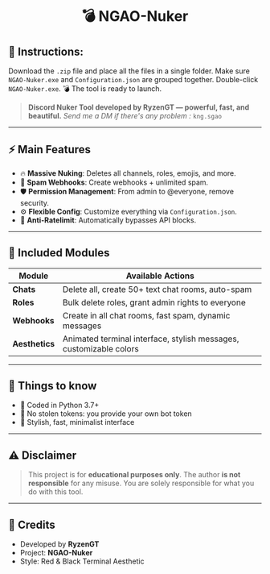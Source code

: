 <h1 align="center">💣 NGAO-Nuker </h1>

## 🔧 Instructions:
Download the `.zip` file and place all the files in a single folder.
Make sure `NGAO-Nuker.exe` and `Configuration.json` are grouped together.
Double-click `NGAO-Nuker.exe`.
💣 The tool is ready to launch.

> **Discord Nuker Tool developed by RyzenGT — powerful, fast, and beautiful.**
> *Send me a DM if there's any problem :* `kng.sgao`

---

## ⚡ Main Features

- 🔥 **Massive Nuking**: Deletes all channels, roles, emojis, and more.
- 🤖 **Spam Webhooks**: Create webhooks + unlimited spam.
- 🛡️ **Permission Management**: From admin to @everyone, remove security.
- ⚙️ **Flexible Config**: Customize everything via `Configuration.json`.
- 🚫 **Anti-Ratelimit**: Automatically bypasses API blocks.

---

## 🧨 Included Modules

| Module             | Available Actions                                                                    |
|--------------------|--------------------------------------------------------------------------------------|
| **Chats**          | Delete all, create 50+ text chat rooms, auto-spam                                    |
| **Roles**          | Bulk delete roles, grant admin rights to everyone                                    |
| **Webhooks**       | Create in all chat rooms, fast spam, dynamic messages                                |
| **Aesthetics**     | Animated terminal interface, stylish messages, customizable colors                   |

---

## 🧠 Things to know

- 🐍 Coded in Python 3.7+
- 💾 No stolen tokens: you provide your own bot token
- 🧬 Stylish, fast, minimalist interface

---

## ⚠️ Disclaimer

> This project is for **educational purposes only**.
> The author **is not responsible** for any misuse.
> You are solely responsible for what you do with this tool.

---

## 👑 Credits

- Developed by **RyzenGT**
- Project: **NGAO-Nuker**
- Style: Red & Black Terminal Aesthetic
